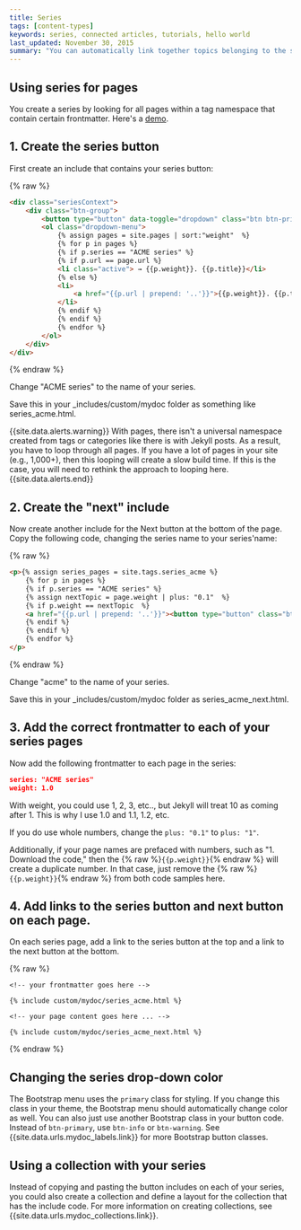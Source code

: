 ```yaml
---
title: Series
tags: [content-types]
keywords: series, connected articles, tutorials, hello world
last_updated: November 30, 2015
summary: "You can automatically link together topics belonging to the same series. This helps users know the context within a particular process."
---
```



## Using series for pages
You create a series by looking for all pages within a tag namespace that contain certain frontmatter. Here's a <a href="mydoc_seriesdemo1_0.html" class="noCrossRef">demo</a>.

## 1. Create the series button

First create an include that contains your series button:

{% raw %}
```html
<div class="seriesContext">
    <div class="btn-group">
        <button type="button" data-toggle="dropdown" class="btn btn-primary dropdown-toggle">Series Demo <span class="caret"></span></button>
        <ol class="dropdown-menu">
            {% assign pages = site.pages | sort:"weight"  %}
            {% for p in pages %}
            {% if p.series == "ACME series" %}
            {% if p.url == page.url %}
            <li class="active"> → {{p.weight}}. {{p.title}}</li>
            {% else %}
            <li>
                <a href="{{p.url | prepend: '..'}}">{{p.weight}}. {{p.title}}</a>
            </li>
            {% endif %}
            {% endif %}
            {% endfor %}
        </ol>
    </div>
</div>
```
{% endraw %}

Change "ACME series" to the name of your series.

Save this in your \_includes/custom/mydoc folder as something like series\_acme.html.

{{site.data.alerts.warning}} With pages, there isn't a universal namespace created from tags or categories like there is with Jekyll posts. As a result, you have to loop through all pages. If you have a lot of pages in your site (e.g., 1,000+), then this looping will create a slow build time. If this is the case, you will need to rethink the approach to looping here.{{site.data.alerts.end}}

## 2. Create the "next" include

Now create another include for the Next button at the bottom of the page.  Copy the following code, changing the series name to your series'name:

{% raw %}
```html
<p>{% assign series_pages = site.tags.series_acme %}
    {% for p in pages %}
    {% if p.series == "ACME series" %}
    {% assign nextTopic = page.weight | plus: "0.1"  %}
    {% if p.weight == nextTopic  %}
    <a href="{{p.url | prepend: '..'}}"><button type="button" class="btn btn-primary">Next: {{p.weight}}  {{p.title}}</button></a>
    {% endif %}
    {% endif %}
    {% endfor %}
</p>
```
{% endraw %}

Change "acme" to the name of your series.

Save this in your \_includes/custom/mydoc folder as series\_acme\_next.html.

## 3. Add the correct frontmatter to each of your series pages

Now add the following frontmatter to each page in the series:

```json
series: "ACME series"
weight: 1.0
```

With weight, you could use 1, 2, 3, etc.., but Jekyll will treat 10 as coming after 1. This is why I use 1.0 and 1.1, 1.2, etc.

If you do use whole numbers, change the `plus: "0.1"` to `plus: "1"`.

Additionally, if your page names are prefaced with numbers, such as "1. Download the code," then the {% raw %}`{{p.weight}}`{% endraw %} will create a duplicate number. In that case, just remove the {% raw %}`{{p.weight}}`{% endraw %} from both code samples here.

## 4. Add links to the series button and next button on each page.

On each series page, add a link to the series button at the top and a link to the next button at the bottom.

{% raw %}
```liquid
<!-- your frontmatter goes here -->

{% include custom/mydoc/series_acme.html %}

<!-- your page content goes here ... -->

{% include custom/mydoc/series_acme_next.html %}
```
{% endraw %}

## Changing the series drop-down color

The Bootstrap menu uses the `primary` class for styling. If you change this class in your theme, the Bootstrap menu should automatically change color as well. You can also just use another Bootstrap class in your button code. Instead of `btn-primary`, use `btn-info` or `btn-warning`. See {{site.data.urls.mydoc_labels.link}} for more Bootstrap button classes.

## Using a collection with your series

Instead of copying and pasting the button includes on each of your series, you could also create a collection and define a layout for the collection that has the include code. For more information on creating collections, see {{site.data.urls.mydoc_collections.link}}.
